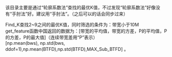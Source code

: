该目录主要是通过“轮廓系数法”查找的最优K值，不过发现“轮廓系数法”好像没有“手肘法”好。建议用“手肘法”。（之后可以的话会同步过来）

Find_K查找2~9之间的最优K值，同时筛选的条件为：带宽小于10M  
get_feature函数中国返回的数据为：[带宽的平均值，带宽的方差，P的平均值，P的方差，P的最大值]（连续带宽差用“P”表示）  
[np.mean(bws), np.std(bws, ddof=1),np.mean(BTFD),np.std(BTFD),MAX_Sub_BTFD] 。
